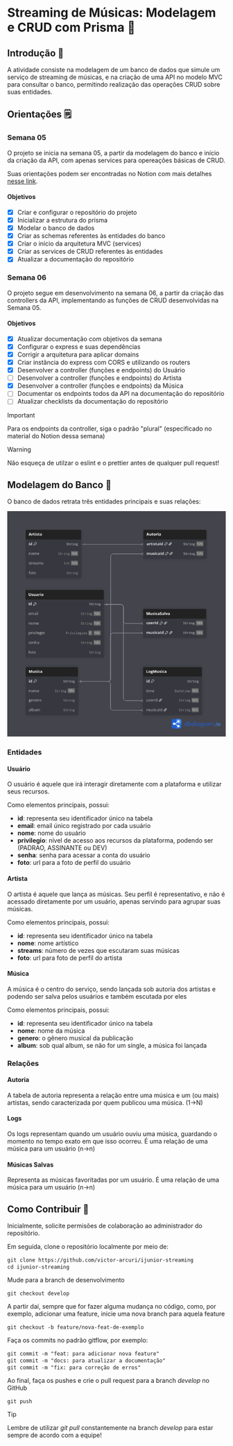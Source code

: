 # Streaming de Músicas: Modelagem e CRUD com Prisma 🎵

## Introdução 🚩
A atividade consiste na modelagem de um banco de dados que simule um serviço de streaming de músicas, e na criação de uma API no modelo MVC para consultar o banco, permitindo realização das operações CRUD sobre suas entidades.

## Orientações 🗒️

### Semana 05
O projeto se inicia na semana 05, a partir da modelagem do banco e início da criação da API, com apenas services para opereações básicas de CRUD. 

Suas orientações podem ser encontradas no Notion com mais detalhes [nesse link](https://www.notion.so/ijunior/Atividade-M-os-obra-23dc39c4674680e49aa1c6099ff31c9f).

#### Objetivos 
- [X] Criar e configurar o repositório do projeto
- [X] Inicializar a estrutura do prisma 
- [X] Modelar o banco de dados 
- [X] Criar as schemas referentes às entidades do banco
- [X] Criar o início da arquitetura MVC (services) 
- [X] Criar as services de CRUD referentes às entidades
- [X] Atualizar a documentação do repositório

### Semana 06
O projeto segue em desenvolvimento na semana 06, a partir da criação das controllers da API, implementando as funções de CRUD desenvolvidas na Semana 05.

#### Objetivos
- [X] Atualizar documentação com objetivos da semana
- [X] Configurar o express e suas dependências
- [X] Corrigir a arquitetura para aplicar domains
- [X] Criar instância do express com CORS e utilizando os routers
- [X] Desenvolver a controller (funções e endpoints) do Usuário
- [ ] Desenvolver a controller (funções e endpoints) do Artista
- [X] Desenvolver a controller (funções e endpoints) da Música
- [ ] Documentar os endpoints todos da API na documentação do repositório
- [ ] Atualizar checklists da documentação do repositório

> [!Important]
> Para os endpoints da controller, siga o padrão "plural" (especificado no material do Notion dessa semana)

> [!Warning]
> Não esqueça de utilzar o eslint e o prettier antes de qualquer pull request!




## Modelagem do Banco 📝
O banco de dados retrata três entidades principais e suas relações:

![Diagrama representando as relações das tabelas do banco de dados](/public/imgs/db_schema.png)

### Entidades

#### Usuário
O usuário é aquele que irá interagir diretamente com a plataforma e utilizar seus recursos.

Como elementos principais, possui:

- **id**: representa seu identificador único na tabela
- **email**: email único registrado por cada usuário
- **nome**: nome do usuário
- **privilegio**: nível de acesso aos recursos da plataforma, podendo ser (PADRAO, ASSINANTE ou DEV)
- **senha**: senha para acessar a conta do usuário
- **foto**: url para a foto de perfil do usuário

#### Artista
O artista é aquele que lança as músicas. Seu perfil é representativo, e não é acessado diretamente por um usuário, apenas servindo para agrupar suas músicas.

Como elementos principais, possui:

- **id**: representa seu identificador único na tabela
- **nome**: nome artístico
- **streams**: número de vezes que escutaram suas músicas
- **foto**: url para foto de perfil do artista

#### Música
A música é o centro do serviço, sendo lançada sob autoria dos artistas e podendo ser salva pelos usuários e também escutada por eles

Como elementos principais, possui:

- **id**: representa seu identificador único na tabela
- **nome**: nome da música
- **genero**: o gênero musical da publicação
- **album**: sob qual album, se não for um single, a música foi lançada

### Relações

#### Autoria
A tabela de autoria representa a relação entre uma música e um (ou mais) artistas, sendo caracterizada por quem publicou uma música. (1->N)

#### Logs
Os logs representam quando um usuário ouviu uma música, guardando o momento no tempo exato em que isso ocorreu. É uma relação de uma música para um usuário (n->n)

#### Músicas Salvas
Representa as músicas favoritadas por um usuário. É uma relação de uma música para um usuário (n->n)


## Como Contribuir 🚀
Inicialmente, solicite permisões de colaboração ao administrador do repositório.

Em seguida, clone o repositório localmente por meio de:
```
git clone https://github.com/victor-arcuri/ijunior-streaming
cd ijunior-streaming
```

Mude para a branch de desenvolvimento
```
git checkout develop
```

A partir daí, sempre que for fazer alguma mudança no código, como, por exemplo, adicionar uma feature, inicie uma nova branch para aquela feature
```
git checkout -b feature/nova-feat-de-exemplo
```

Faça os commits no padrão gitflow, por exemplo:

```
git commit -m "feat: para adicionar nova feature"
git commit -m "docs: para atualizar a documentação"
git commit -m "fix: para correção de erros"
```

Ao final, faça os pushes e crie o pull request para a branch *develop* no GitHub
```
git push
```
> [!TIP]
> Lembre de utilizar *git pull* constantemente na branch *develop* para estar sempre de acordo com a equipe!



